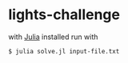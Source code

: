 # lights-challenge

with [Julia](https://julialang.org/) installed run with


```
$ julia solve.jl input-file.txt
```
